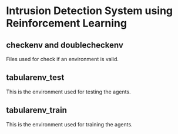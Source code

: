 # Intrusion Detection System using Reinforcement Learning
## checkenv and doublecheckenv
Files used for check if an environment is valid.

## tabularenv_test
This is the environment used for testing the agents.

## tabularenv_train
This is the environment used for training the agents.
